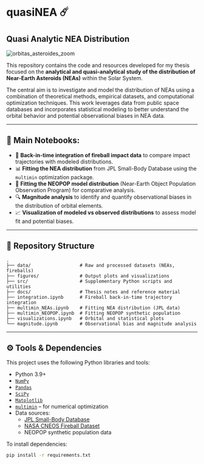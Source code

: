 # quasiNEA ☄️
## Quasi Analytic NEA Distribution

![orbitas_asteroides_zoom](https://github.com/user-attachments/assets/cd3f7e69-742f-4516-8395-6e5fa881b60c)

This repository contains the code and resources developed for my thesis focused on the **analytical and quasi-analytical study of the distribution of Near-Earth Asteroids (NEAs)** within the Solar System.

The central aim is to investigate and model the distribution of NEAs using a combination of theoretical methods, empirical datasets, and computational optimization techniques. This work leverages data from public space databases and incorporates statistical modeling to better understand the orbital behavior and potential observational biases in NEA data.

---

## 📓 Main Notebooks: 

- 🔁 **Back-in-time integration of fireball impact data** to compare impact trajectories with modeled distributions.
- 📊 **Fitting the NEA distribution** from JPL Small-Body Database using the `multimin` optimization package.
- 🌌 **Fitting the NEOPOP model distribution** (Near-Earth Object Population Observation Program) for comparative analysis.
- 🔍 **Magnitude analysis** to identify and quantify observational biases in the distribution of orbital elements.
- 📈 **Visualization of modeled vs observed distributions** to assess model fit and potential biases.

---

## 📁 Repository Structure
```
.
├── data/                  # Raw and processed datasets (NEAs, fireballs) 
├── figures/               # Output plots and visualizations
├── src/                   # Supplementary Python scripts and utilities
├── docs/                  # Thesis notes and reference material
├── integration.ipynb      # Fireball back-in-time trajectory integration
├── multimin_NEAs.ipynb    # Fitting NEA distribution (JPL data)
├── multimin_NEOPOP.ipynb  # Fitting NEOPOP synthetic population
├── visualizations.ipynb   # Orbital and statistical plots
└── magnitude.ipynb        # Observational bias and magnitude analysis
```

---

## ⚙️ Tools & Dependencies

This project uses the following Python libraries and tools:

- Python 3.9+
- [`NumPy`](https://numpy.org/)
- [`Pandas`](https://pandas.pydata.org/)
- [`SciPy`](https://scipy.org/)
- [`Matplotlib`](https://matplotlib.org/)
- [`multimin`](https://pypi.org/project/multimin/) – for numerical optimization
- Data sources:
  - [JPL Small-Body Database](https://ssd.jpl.nasa.gov/tools/sbdb_query.html)
  - [NASA CNEOS Fireball Dataset](https://cneos.jpl.nasa.gov/fireballs/)
  - NEOPOP synthetic population data 

To install dependencies:

```bash
pip install -r requirements.txt
